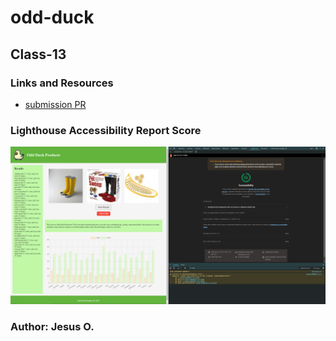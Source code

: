 # odd-duck

## Class-13 

### Links and Resources

* [submission PR](https://github.com/Jnez405/odd-duck/tree/class13-dataPp)

### Lighthouse Accessibility Report Score

![Home Page](https://raw.githubusercontent.com/Jnez405/odd-duck/main/img/SSODC13.png)
 

### Author: Jesus O.